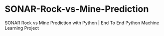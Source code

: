 # SONAR-Rock-vs-Mine-Prediction
SONAR Rock vs Mine Prediction with Python | End To End Python Machine Learning Project
